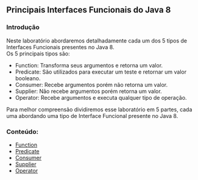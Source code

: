## Principais Interfaces Funcionais do Java 8

### Introdução
Neste laboratório abordaremos detalhadamente cada um dos 5 tipos de Interfaces Funcionais presentes no Java 8.<br/>
Os 5 principais tipos são:
 * Function: Transforma seus argumentos e retorna um valor.
 * Predicate: São utilizados para executar um teste e retornar um valor booleano.
 * Consumer: Recebe argumentos porém não retorna um valor.
 * Supplier: Não recebe argumentos porém retorna um valor.
 * Operator: Recebe argumentos e executa qualquer tipo de operação.

Para melhor compreensão dividiremos esse laboratório em 5 partes, cada uma abordando uma tipo de Interface Funcional presente no Java 8.

  
### Conteúdo:
 * [Function](https://github.com/corelioBH/design-app-java/tree/master/Programacao%20Funcional/src/laboratorio3/parte1)
 * [Predicate](https://github.com/corelioBH/design-app-java/tree/master/Programacao%20Funcional/src/laboratorio3/parte2)
 * [Consumer](https://github.com/corelioBH/design-app-java/tree/master/Programacao%20Funcional/src/laboratorio3/parte3)
 * [Supplier](https://github.com/corelioBH/design-app-java/tree/master/Programacao%20Funcional/src/laboratorio3/parte4)
 * [Operator](https://github.com/corelioBH/design-app-java/tree/master/Programacao%20Funcional/src/laboratorio3/parte5)